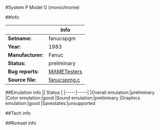 #System P Model G (monochrome)

##Info

||Info|
|-----|-----|
|**Setname:**|fanucspgm
|**Year:**|1983
|**Manufacturer:**|Fanuc
|**Status:**|preliminary
|**Bug reports:**|[MAMETesters](http://mametesters.org/view_all_set.php?type=1&temporary=y&search=fanucspmg.c)
|**Source file:**|[fanucspmg.c](https://github.com/mamedev/mame/blob/master/src/mess/drivers/fanucspmg.c)

##Emulation info
|| Status |
|-----|-----|
|Overall emulation:|preliminary
|Color emulation:|good
|Sound emulation:|preliminary
|Graphics emulation:|good
|Savestates:|unsupported

##Tech info

##Romset info

<!--- START OF EDITED COMMENT DO NOT TOUCH TEXT ABOVE-->

